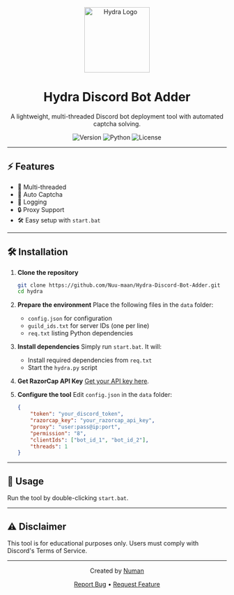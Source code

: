 <div align="center">
  <img src="https://ibb.co/QKVKrTv" alt="Hydra Logo" width="150"/>

  # Hydra Discord Bot Adder

  <p>A lightweight, multi-threaded Discord bot deployment tool with automated captcha solving.</p>

  <p>
    <img src="https://img.shields.io/badge/version-1.0.0-blue?style=for-the-badge" alt="Version"/>
    <img src="https://img.shields.io/badge/python-3.8+-blue?style=for-the-badge" alt="Python"/>
    <img src="https://img.shields.io/badge/license-MIT-green?style=for-the-badge" alt="License"/>
  </p>
</div>

---

## ⚡ Features

- 🚀 Multi-threaded
- 🤖 Auto Captcha
- 📝 Logging
- 🔒 Proxy Support
- 🛠️ Easy setup with `start.bat`

---

## 🛠️ Installation

1. **Clone the repository**
   ```bash
   git clone https://github.com/Nuu-maan/Hydra-Discord-Bot-Adder.git
   cd hydra
   ```
2. **Prepare the environment**
   Place the following files in the `data` folder:
   - `config.json` for configuration
   - `guild_ids.txt` for server IDs (one per line)
   - `req.txt` listing Python dependencies

3. **Install dependencies**
   Simply run `start.bat`. It will:
   - Install required dependencies from `req.txt`
   - Start the `hydra.py` script

4. **Get RazorCap API Key**
   [Get your API key here](https://razorcap.xyz/dashboard).

5. **Configure the tool**
   Edit `config.json` in the `data` folder:
   ```json
   {
       "token": "your_discord_token",
       "razorcap_key": "your_razorcap_api_key",
       "proxy": "user:pass@ip:port",
       "permission": "8",
       "clientIds": ["bot_id_1", "bot_id_2"],
       "threads": 1
   }
   ```

---

## 🚀 Usage

Run the tool by double-clicking `start.bat`.

---

## ⚠️ Disclaimer

This tool is for educational purposes only. Users must comply with Discord's Terms of Service.

---

<div align="center">
  <p>Created by <a href="https://github.com/Nuu-maan">Numan</a></p>
  <a href="https://github.com/Nuu-maan/Hydra-Discord-Bot-Adder/issues">Report Bug</a> •
  <a href="https://github.com/Nuu-maan/Hydra-Discord-Bot-Adder/issues">Request Feature</a>
</div>
